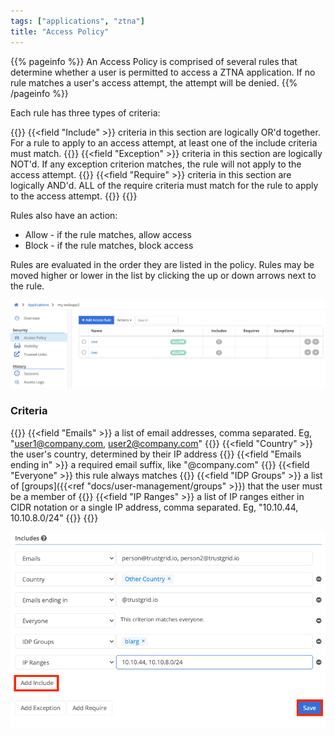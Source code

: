 ```yaml
---
tags: ["applications", "ztna"]
title: "Access Policy"
---
```


{{% pageinfo %}}
An Access Policy is comprised of several rules that determine whether a user is permitted to access a ZTNA application. If no rule matches a user's access attempt, the attempt will be denied.
{{% /pageinfo %}}

Each rule has three types of criteria:

{{<fields>}}
{{<field "Include" >}}
criteria in this section are logically OR'd together. For a rule to apply to an access attempt, at least one of the include criteria must match.
{{</field>}}
{{<field "Exception" >}}
criteria in this section are logically NOT'd. If any exception criterion matches, the rule will not apply to the access attempt.
{{</field>}}
{{<field "Require" >}}
criteria in this section are logically AND'd. ALL of the require criteria must match for the rule to apply to the access attempt.
{{</field>}}
{{</fields>}}

Rules also have an action:

- Allow - if the rule matches, allow access
- Block - if the rule matches, block access

Rules are evaluated in the order they are listed in the policy. Rules may be moved higher or lower in the list by clicking the up or down arrows next to the rule.

![img](rules.png)

### Criteria

{{<fields>}}
{{<field "Emails" >}}
a list of email addresses, comma separated. Eg, "user1@company.com, user2@company.com"
{{</field >}}
{{<field "Country" >}}
the user's country, determined by their IP address
{{</field >}}
{{<field "Emails ending in" >}}
a required email suffix, like "@company.com"
{{</field >}}
{{<field "Everyone" >}}
this rule always matches
{{</field >}}
{{<field "IDP Groups" >}}
a list of [groups]({{<ref "docs/user-management/groups" >}}) that the user must be a member of
{{</field >}}
{{<field "IP Ranges" >}}
a list of IP ranges either in CIDR notation or a single IP address, comma separated. Eg, "10.10.44, 10.10.8.0/24"
{{</field >}}
{{</fields>}}

![img](criteria.png)
